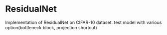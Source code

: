 # ResidualNet
Implementation of ResidualNet on CIFAR-10 dataset. test model with various option(bottleneck block, projection shortcut)
